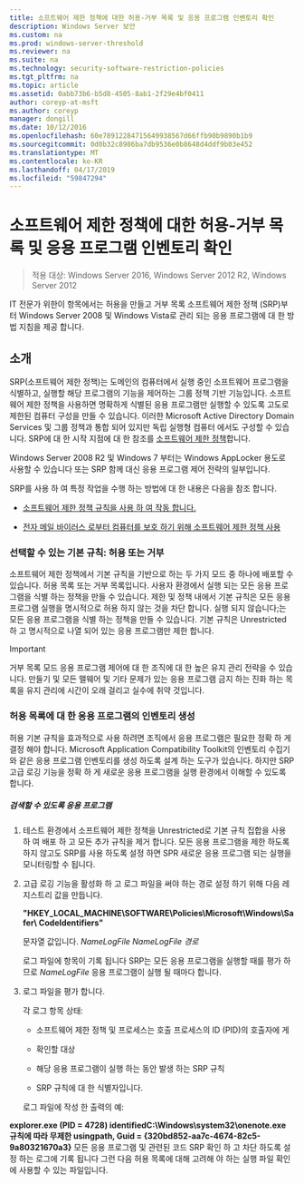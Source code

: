 ```yaml
---
title: 소프트웨어 제한 정책에 대한 허용-거부 목록 및 응용 프로그램 인벤토리 확인
description: Windows Server 보안
ms.custom: na
ms.prod: windows-server-threshold
ms.reviewer: na
ms.suite: na
ms.technology: security-software-restriction-policies
ms.tgt_pltfrm: na
ms.topic: article
ms.assetid: 0abb73b6-b5d8-4505-8ab1-2f29e4bf0411
author: coreyp-at-msft
ms.author: coreyp
manager: dongill
ms.date: 10/12/2016
ms.openlocfilehash: 60e78912284715649938567d66ffb90b9890b1b9
ms.sourcegitcommit: 0d0b32c8986ba7db9536e0b8648d4ddf9b03e452
ms.translationtype: MT
ms.contentlocale: ko-KR
ms.lasthandoff: 04/17/2019
ms.locfileid: "59847294"
---
```

# <a name="determine-allow-deny-list-and-application-inventory-for-software-restriction-policies"></a>소프트웨어 제한 정책에 대한 허용-거부 목록 및 응용 프로그램 인벤토리 확인

>적용 대상: Windows Server 2016, Windows Server 2012 R2, Windows Server 2012

IT 전문가 위한이 항목에서는 허용을 만들고 거부 목록 소프트웨어 제한 정책 (SRP)부터 Windows Server 2008 및 Windows Vista로 관리 되는 응용 프로그램에 대 한 방법 지침을 제공 합니다.

## <a name="introduction"></a>소개
SRP(소프트웨어 제한 정책)는 도메인의 컴퓨터에서 실행 중인 소프트웨어 프로그램을 식별하고, 실행할 해당 프로그램의 기능을 제어하는 그룹 정책 기반 기능입니다. 소프트웨어 제한 정책을 사용하면 명확하게 식별된 응용 프로그램만 실행할 수 있도록 고도로 제한된 컴퓨터 구성을 만들 수 있습니다. 이러한 Microsoft Active Directory Domain Services 및 그룹 정책과 통합 되어 있지만 독립 실행형 컴퓨터 에서도 구성할 수 있습니다. SRP에 대 한 시작 지점에 대 한 참조를 [소프트웨어 제한 정책](software-restriction-policies.md)합니다.

Windows Server 2008 R2 및 Windows 7 부터는 Windows AppLocker 용도로 사용할 수 있습니다 또는 SRP 함께 대신 응용 프로그램 제어 전략의 일부입니다.

SRP를 사용 하 여 특정 작업을 수행 하는 방법에 대 한 내용은 다음을 참조 합니다.

-   [소프트웨어 제한 정책 규칙을 사용 하 여 작동 합니다.](work-with-software-restriction-policies-rules.md)

-   [전자 메일 바이러스 로부터 컴퓨터를 보호 하기 위해 소프트웨어 제한 정책 사용](use-software-restriction-policies-to-help-protect-your-computer-against-an-email-virus.md)

### <a name="what-default-rule-to-choose-allow-or-deny"></a>선택할 수 있는 기본 규칙: 허용 또는 거부
소프트웨어 제한 정책에서 기본 규칙을 기반으로 하는 두 가지 모드 중 하나에 배포할 수 있습니다. 허용 목록 또는 거부 목록입니다. 사용자 환경에서 실행 되는 모든 응용 프로그램을 식별 하는 정책을 만들 수 있습니다. 제한 및 정책 내에서 기본 규칙은 모든 응용 프로그램 실행을 명시적으로 허용 하지 않는 것을 차단 합니다. 실행 되지 않습니다;는 모든 응용 프로그램을 식별 하는 정책을 만들 수 있습니다. 기본 규칙은 Unrestricted 하 고 명시적으로 나열 되어 있는 응용 프로그램만 제한 합니다.

> [!IMPORTANT]
> 거부 목록 모드 응용 프로그램 제어에 대 한 조직에 대 한 높은 유지 관리 전략을 수 있습니다. 만들기 및 모든 맬웨어 및 기타 문제가 있는 응용 프로그램 금지 하는 진화 하는 목록을 유지 관리에 시간이 오래 걸리고 실수에 취약 것입니다.

### <a name="create-an-inventory-of-your-applications-for-the-allow-list"></a>허용 목록에 대 한 응용 프로그램의 인벤토리 생성
허용 기본 규칙을 효과적으로 사용 하려면 조직에서 응용 프로그램은 필요한 정확 하 게 결정 해야 합니다. Microsoft Application Compatibility Toolkit의 인벤토리 수집기와 같은 응용 프로그램 인벤토리를 생성 하도록 설계 하는 도구가 있습니다. 하지만 SRP 고급 로깅 기능을 정확 하 게 새로운 응용 프로그램을 실행 환경에서 이해할 수 있도록 합니다.

##### <a name="to-discover-which-applications-to-allow"></a>검색할 수 있도록 응용 프로그램

1.  테스트 환경에서 소프트웨어 제한 정책을 Unrestricted로 기본 규칙 집합을 사용 하 여 배포 하 고 모든 추가 규칙을 제거 합니다. 모든 응용 프로그램을 제한 하도록 하지 않고도 SRP를 사용 하도록 설정 하면 SPR 새로운 응용 프로그램 되는 실행을 모니터링할 수 됩니다.

2.  고급 로깅 기능을 활성화 하 고 로그 파일을 써야 하는 경로 설정 하기 위해 다음 레지스트리 값을 만듭니다.

    **"HKEY_LOCAL_MACHINE\SOFTWARE\Policies\Microsoft\Windows\Safer\ CodeIdentifiers"**

    문자열 값입니다. *NameLogFile NameLogFile 경로*

    로그 파일에 항목이 기록 됩니다 SRP는 모든 응용 프로그램을 실행할 때를 평가 하므로 *NameLogFile* 응용 프로그램이 실행 될 때마다 합니다.

3.  로그 파일을 평가 합니다.

    각 로그 항목 상태:

    -   소프트웨어 제한 정책 및 프로세스는 호출 프로세스의 ID (PID)의 호출자에 게

    -   확인할 대상

    -   해당 응용 프로그램이 실행 하는 동안 발생 하는 SRP 규칙

    -   SRP 규칙에 대 한 식별자입니다.

    로그 파일에 작성 한 출력의 예:

**explorer.exe (PID = 4728) identifiedC:\Windows\system32\onenote.exe 규칙에 따라 무제한 usingpath, Guid = {320bd852-aa7c-4674-82c5-9a80321670a3}** 모든 응용 프로그램 및 관련된 코드 SRP 확인 하 고 차단 하도록 설정 하는 로그에 기록 됩니다 그런 다음 허용 목록에 대해 고려해 야 하는 실행 파일 확인에 사용할 수 있는 파일입니다.


